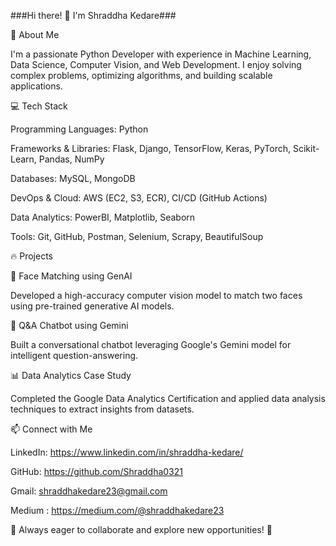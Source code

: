 ###Hi there! 👋 I'm Shraddha Kedare###

🚀 About Me

I'm a passionate Python Developer with experience in Machine Learning, Data Science, Computer Vision, and Web Development. I enjoy solving complex problems, optimizing algorithms, and building scalable applications.

💻 Tech Stack

Programming Languages: Python

Frameworks & Libraries: Flask, Django, TensorFlow, Keras, PyTorch, Scikit-Learn, Pandas, NumPy

Databases: MySQL, MongoDB

DevOps & Cloud: AWS (EC2, S3, ECR), CI/CD (GitHub Actions)

Data Analytics: PowerBI, Matplotlib, Seaborn

Tools: Git, GitHub, Postman, Selenium, Scrapy, BeautifulSoup

🔥 Projects

🤖 Face Matching using GenAI

Developed a high-accuracy computer vision model to match two faces using pre-trained generative AI models.

💬 Q&A Chatbot using Gemini

Built a conversational chatbot leveraging Google's Gemini model for intelligent question-answering.

📊 Data Analytics Case Study

Completed the Google Data Analytics Certification and applied data analysis techniques to extract insights from datasets.

📫 Connect with Me

LinkedIn: https://www.linkedin.com/in/shraddha-kedare/

GitHub: https://github.com/Shraddha0321

Gmail: shraddhakedare23@gmail.com

Medium : https://medium.com/@shraddhakedare23


📌 Always eager to collaborate and explore new opportunities! 🚀

